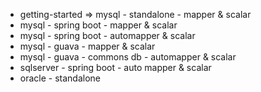 * getting-started => mysql - standalone - mapper & scalar <Done>
* mysql - spring boot - mapper & scalar
* mysql - spring boot - automapper & scalar
* mysql - guava - mapper & scalar
* mysql - guava - commons db - automapper & scalar
* sqlserver - spring boot - auto mapper & scalar
* oracle - standalone

